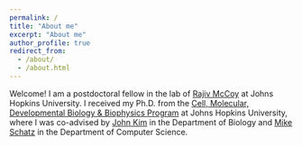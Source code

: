 ```yaml
---
permalink: /
title: "About me"
excerpt: "About me"
author_profile: true
redirect_from: 
  - /about/
  - /about.html
---
```


Welcome!
I am a postdoctoral fellow in the lab of [Rajiv McCoy](https://mccoy-lab.org) at Johns Hopkins University. I received my Ph.D. from the [Cell, Molecular, Developmental Biology & Biophysics Program](https://cmdb.jhu.edu) at Johns Hopkins University, where I was co-advised by [John Kim](https://sites.krieger.jhu.edu/kimlab/) in the Department of Biology and [Mike Schatz](https://schatz-lab.org) in the Department of Computer Science.

